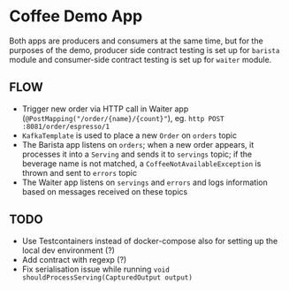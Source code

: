 # Coffee Demo App

Both apps are producers and consumers at the same time, but for the purposes of the demo, producer side contract testing is set up for `barista` module and consumer-side contract testing is set up for `waiter` module.

## FLOW

* Trigger new order via HTTP call in Waiter app (`@PostMapping("/order/{name}/{count}"`), eg. `http POST :8081/order/espresso/1`
* `KafkaTemplate` is used to place a new `Order` on `orders` topic
* The Barista app listens on `orders`; when a new order appears, it processes it into a `Serving` and sends it to `servings` topic; if the beverage name is not matched, a `CoffeeNotAvailableException` is thrown and sent to `errors` topic
* The Waiter app listens on `servings` and `errors` and logs information based on messages received on these topics

## TODO

* Use Testcontainers instead of docker-compose also for setting up the local dev
  environment (?)
* Add contract with regexp (?)
* Fix serialisation issue while running `void shouldProcessServing(CapturedOutput output)`